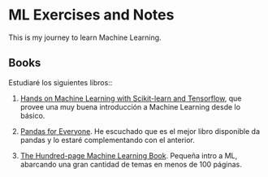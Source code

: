 # ML Exercises and Notes

This is my journey to learn Machine Learning.


## Books

Estudiaré los siguientes libros::

1. [Hands on Machine Learning with Scikit-learn and Tensorflow](https://www.amazon.com/Hands-Machine-Learning-Scikit-Learn-TensorFlow/dp/1491962291), que provee una muy buena introducción a Machine Learning desde lo básico.

2. [Pandas for Everyone](https://www.amazon.com/Pandas-Everyone-Analysis-Addison-Wesley-Analytics/dp/0134546938/ref=sr_1_3?s=books&ie=UTF8&qid=1548310074&sr=1-3&keywords=pandas). He escuchado que es el mejor libro disponible da pandas y lo estaré complementando con el anterior.

3. [The Hundred-page Machine Learning Book](http://themlbook.com/). Pequeña intro a ML, abarcando una gran cantidad de temas en menos de 100 páginas.